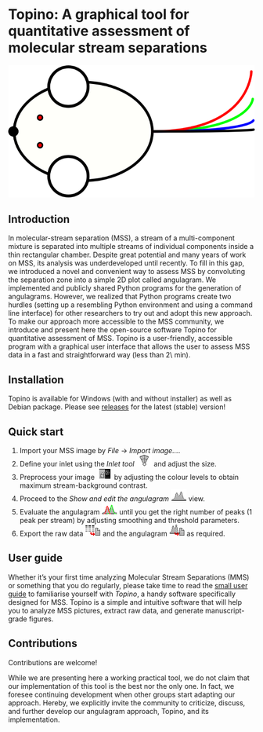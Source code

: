 # Topino: A graphical tool for quantitative assessment of molecular stream separations

![](doc/topinologo.png)

## Introduction

In molecular-stream separation (MSS), a stream of a multi-component mixture is separated into multiple streams of individual components inside a thin rectangular chamber. Despite great potential and many years of work on MSS, its analysis was underdeveloped until recently. To fill in this gap, we introduced a novel and convenient way to assess MSS by convoluting the separation zone into a simple 2D plot called angulagram. We implemented and publicly shared Python programs for the generation of angulagrams. However, we realized that Python programs create two hurdles (setting up a resembling Python environment and using a command line interface) for other researchers to try out and adopt this new approach. To make our approach more accessible to the MSS community, we introduce and present here the open-source software Topino for quantitative assessment of MSS. Topino is a user-friendly, accessible program with a graphical user interface that allows the user to assess MSS data in a fast and straightforward way (less than 2\ min). 

## Installation

Topino is available for Windows (with and without installer) as well as Debian package. Please see [releases](https://github.com/Schallaven/topino/releases) for the latest (stable) version!

## Quick start

1. Import your MSS image by _File_ -> _Import image..._.
2. Define your inlet using the _Inlet tool_ ![](topino/ui/toolicons/inlet.png) and adjust the size.
3. Preprocess your image ![](topino/ui/toolicons/image_edit.png) by adjusting the colour levels to obtain maximum stream-background contrast.
4. Proceed to the _Show and edit the angulagram_ ![](topino/ui/toolicons/angulagram.png) view.
5. Evaluate the angulagram ![](topino/ui/toolicons/angulagram_evaluate.png) until you get the right number of peaks (1 peak per stream) by adjusting smoothing and threshold parameters.
6. Export the raw data ![](topino/ui/toolicons/angulagram_exportdata.png) and the angulagram ![](topino/ui/toolicons/angulagram_exportgraph.png) as required.

## User guide

Whether it’s your first time analyzing Molecular Stream Separations (MMS) or something that you do regularly, please take time to read the [small user guide](doc/README.md) to familiarise yourself with _Topino_, a handy software specifically designed for MSS. Topino is a simple and intuitive software that will help you to analyze MSS pictures, extract raw data, and generate manuscript-grade figures.

## Contributions

Contributions are welcome!

While we are presenting here a working practical tool, we do not claim that our implementation of this tool is the best nor the only one. In fact, we foresee continuing development when other groups start adapting our approach.  Hereby, we explicitly invite the community to criticize, discuss, and further develop our angulagram approach, Topino, and its implementation.



